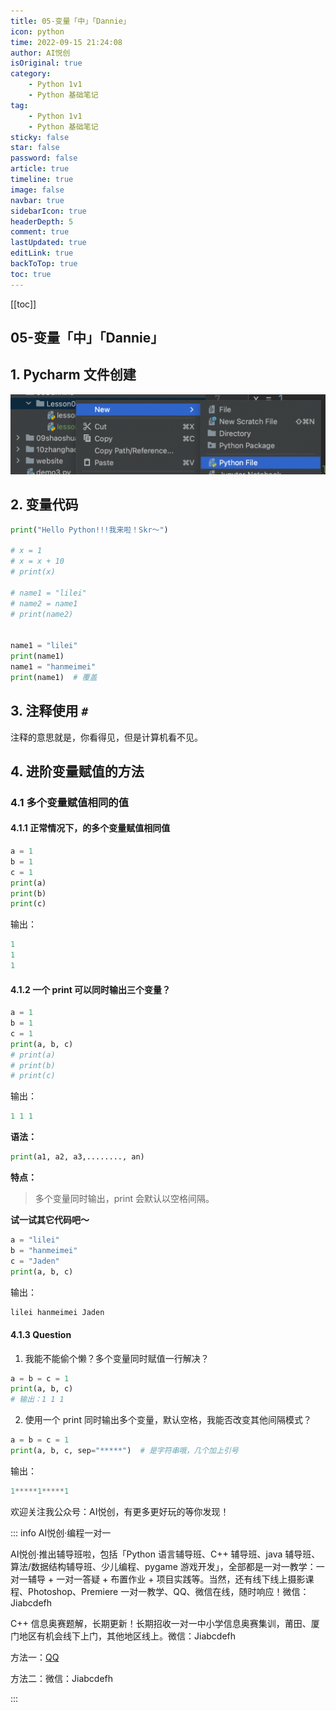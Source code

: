 ```yaml
---
title: 05-变量「中」「Dannie」
icon: python
time: 2022-09-15 21:24:08
author: AI悦创
isOriginal: true
category: 
    - Python 1v1
    - Python 基础笔记
tag:
    - Python 1v1
    - Python 基础笔记
sticky: false
star: false
password: false
article: true
timeline: true
image: false
navbar: true
sidebarIcon: true
headerDepth: 5
comment: true
lastUpdated: true
editLink: true
backToTop: true
toc: true
---
```


[[toc]]

## 05-变量「中」「Dannie」

## 1. Pycharm 文件创建

![image-20220915220044572](./05.assets/image-20220915220044572.png)

## 2. 变量代码

```python
print("Hello Python!!!我来啦！Skr～")

# x = 1
# x = x + 10
# print(x)

# name1 = "lilei"
# name2 = name1
# print(name2)


name1 = "lilei"
print(name1)
name1 = "hanmeimei"
print(name1)  # 覆盖
```

## 3. 注释使用 `#`

注释的意思就是，你看得见，但是计算机看不见。

## 4. 进阶变量赋值的方法

### 4.1 多个变量赋值相同的值

#### 4.1.1 正常情况下，的多个变量赋值相同值

```python
a = 1
b = 1
c = 1
print(a)
print(b)
print(c)
```

输出：

```python
1
1
1
```



#### 4.1.2 一个 print 可以同时输出三个变量？

```python
a = 1
b = 1
c = 1
print(a, b, c)
# print(a)
# print(b)
# print(c)
```

输出：

```python
1 1 1
```

**语法：**

```python
print(a1, a2, a3,........, an)
```

**特点：**

> 多个变量同时输出，print 会默认以空格间隔。

**试一试其它代码吧～**

```python
a = "lilei"
b = "hanmeimei"
c = "Jaden"
print(a, b, c)
```

输出：

```python
lilei hanmeimei Jaden
```

#### 4.1.3 Question

1. 我能不能偷个懒？多个变量同时赋值一行解决？

```python
a = b = c = 1
print(a, b, c)
# 输出：1 1 1
```

2. 使用一个 print 同时输出多个变量，默认空格，我能否改变其他间隔模式？

```python
a = b = c = 1
print(a, b, c, sep="*****")  # 是字符串哦，几个加上引号
```

输出：

```python
1*****1*****1
```



欢迎关注我公众号：AI悦创，有更多更好玩的等你发现！

::: info AI悦创·编程一对一

AI悦创·推出辅导班啦，包括「Python 语言辅导班、C++ 辅导班、java 辅导班、算法/数据结构辅导班、少儿编程、pygame 游戏开发」，全部都是一对一教学：一对一辅导 + 一对一答疑 + 布置作业 + 项目实践等。当然，还有线下线上摄影课程、Photoshop、Premiere 一对一教学、QQ、微信在线，随时响应！微信：Jiabcdefh

C++ 信息奥赛题解，长期更新！长期招收一对一中小学信息奥赛集训，莆田、厦门地区有机会线下上门，其他地区线上。微信：Jiabcdefh

方法一：[QQ](http://wpa.qq.com/msgrd?v=3&uin=1432803776&site=qq&menu=yes)

方法二：微信：Jiabcdefh

:::
